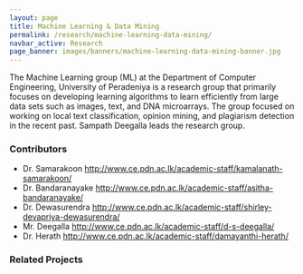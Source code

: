```yaml
---
layout: page
title: Machine Learning & Data Mining
permalink: /research/machine-learning-data-mining/
navbar_active: Research
page_banner: images/banners/machine-learning-data-mining-banner.jpg
---
```


The Machine Learning group (ML) at the Department of Computer Engineering, University of Peradeniya is a research group that primarily focuses on developing learning algorithms to learn efficiently from large data sets such as images, text, and DNA microarrays. The group focused on working on local text classification, opinion mining, and plagiarism detection in the recent past. Sampath Deegalla leads the research group.

### Contributors

- Dr. Samarakoon http://www.ce.pdn.ac.lk/academic-staff/kamalanath-samarakoon/
- Dr. Bandaranayake http://www.ce.pdn.ac.lk/academic-staff/asitha-bandaranayake/
- Dr. Dewasurendra http://www.ce.pdn.ac.lk/academic-staff/shirley-devapriya-dewasurendra/
- Mr. Deegalla http://www.ce.pdn.ac.lk/academic-staff/d-s-deegalla/
- Dr. Herath http://www.ce.pdn.ac.lk/academic-staff/damayanthi-herath/

### Related Projects
